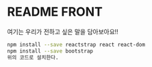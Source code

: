 # README FRONT

여기는 우리가 전하고 싶은 말을 담아보아요!!

```bash
npm install --save reactstrap react react-dom
npm install --save bootstrap
위의 코드로 설치한다.
```

